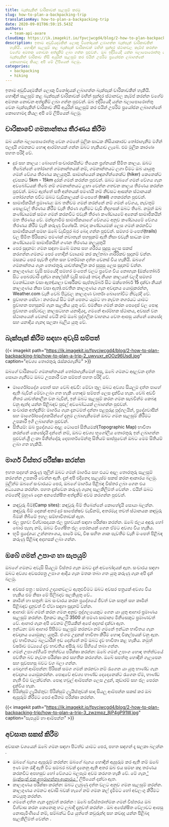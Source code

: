 ```yaml
---
title: බැක්පැකින් චාරිකාවක් සැලසුම් කරමු
slug: how-to-plan-a-backpacking-trip
translationKey: how-to-plan-a-backpacking-trip
date: 2020-09-01T06:59:15.543Z
authors:
  - team-api-avare
cloudimg: https://ik.imagekit.io/fpvcjwcgd4/blog/2-how-to-plan-backpacking-trip/how-to-plan-a-trip-1_uv5igt_LfsspuvqUn.jpg
description: ඉතාම අඩුවියදමකින් ලොකු විනෝදයක් ලබාගන්න බැක්පැක් චාරිකාවකින්
  හැකියි. හොඳින් සැලසුම් කළ බැක්පැක් චාරිකාවක් මඟින් සුන්දර ස්ථානවල කැම්ප් කරන්න
  වගේම අමතක නොවන අත්දැකීම් ලබා ගන්න පුළුවන්. ඔබ ඉදිරියෙදී යන්න බලාපොරොත්තු වෙන
  බැක්පැකින් චාරිකාව නිසි අයුරින් සැලසුම් කර එයින් උපරිම ප්‍රයෝජන ලබාගන්නේ
  කොහොමද කියල අපි මේ ලිපියෙන් බලමු.
categories:
  - backpacking
  - hiking
---
```

ඉතාම අඩුවියදමකින් ලොකු විනෝදයක් ලබාගන්න බැක්පැක් චාරිකාවකින් හැකියි. හොඳින් සැලසුම් කළ බැක්පැක් චාරිකාවක් මඟින් සුන්දර ස්ථානවල කැම්ප් කරන්න වගේම අමතක නොවන අත්දැකීම් ලබා ගන්න පුළුවන්. ඔබ ඉදිරියෙදී යන්න බලාපොරොත්තු වෙන බැක්පැකින් චාරිකාව නිසි අයුරින් සැලසුම් කර එයින් උපරිම ප්‍රයෝජන ලබාගන්නේ කොහොමද කියල අපි මේ ලිපියෙන් බලමු.

## චාරිකාවේ ගමනාන්තය තීරණය කිරීම

ඔබ යන්න බලාපොරොත්තු වෙන ගමනේ මුලික සාධක නිසියාකාරව තෝරාගැනීම මගින් ඵලදායි ගමනකට හොඳ ආරම්භයක් ගන්න ඔබට හැකියාව ලැබේ. එම මුලික කාරණා පහත පරිදි වේ.

* දුර සහ කාලය : බොහෝ සංචාරකයින්ට තියෙන ප්‍රශ්නයක් සීමිත කාලය. ඔබට තිබේන්නේ තෝරාගත් ගමනාන්තයක් නම්, ගමනාන්තයට ලගා වීමට ඔබ යායුතු ගමන් වේගය තීරණය කලයුතුයි. සාමාන්යෙන් කඳුනගින්නෙක්ට (hiker) කෙනෙක්ට දවසකට 5km - 15km දුරක් ගමන් කරන්න පුළුවන්. ඔබට ඔබගේ ගමන් වේගය ගැන අවබෝධයක් තිබේ නම් ගමනාන්තයට  ළඟා වෙන්න ගතවන කාලය තීරණය කරන්න පුළුවන්. ඔබට ඇත්තේ සති අන්තයක් පමණයි නම් නිවසට ආසන්න ස්ථානයක් තෝරගන්න එවිට ඔබට වැඩිකාලයක් මංපෙතේ (trail) ගතකරන්න පුළුවන්.
* සාමාජිකයින් ප්‍රමාණය: ඔබ තනිවම ගමන් කරන්නේ නම් ගමන් වේගය, නැවතුම් පොළවල් තීරණය කිරීම වැනි තීරණ ගැනීමට වැඩි නිදහසක් ඔබට තිබේ. නමුත් ඔබ කණ්ඩායමක් සමග ගමන් කරනවිට එවැනි තීරණ කණ්ඩායමේ අනෙක් සාමාජිකයින් මත තීරණය වේ. මන්දගාමීම සාමාජිකයාගේ වේගයට අනුව කණ්ඩායමේ වේගය තීරණය කිරීම වැනි කරුණු විශේෂයි. තවද කණ්ඩායමක් ලෙස ගමන් කරනවිට සාමාජිකයන් සමඟ ඔබේ වැඩිපුර බර බෙදා ගන්න පුළුවන්. සමහර මංපෙත්(trails) වල සීමිත පිරිසකට පමණක් නවාතැන් පහසුකම් ඇති නිසා එවැනි සාධක මත කණ්ඩායමේ සාමාජිකයින් ගණන තීරණය කලයුතුයි
* පෙර සුදානම: ගමන සඳහා ඔබේ මනස සහ ශරීරය සුදුසු ලෙස සකස් කරගන්න.ගමනට පෙර හොදින් ව්‍යායාම කර කල්තබා ශාරීරිකව සුදානම් වන්න. මසකට පෙර පැවති දත්ත සහ වර්තමාන දත්ත වෙනස් විය හැකියි. ඔබගේ ගමනාන්තය ගැන තොරතුරු යාවත්කාලීන කර සුසුසු ලෙස සුදානම් වන්න.
* කාලගුණය: වැසි සමයේදී සමහර මංපෙත් වලට ප්‍රවේශ විය නොහැක (ඔක්තෝබර් සිට පෙබරවාරි දක්වා නකල්ස්හි වැසි සමය) තවද නියඟ කාලයන් වලදී සමහර වනෝධ්‍යාන වසා ඇත(යාලා වාර්ෂිකව සැප්තැම්බර් සිට ඔක්තෝබර් 15 දක්වා නියන් කාලගුණය නිසා වසා ඇත).පවතින කාලගුණය ගැන අවදානය යොමුකරන්න, Weather.com වැනි වෙබ් පිටුවල කාලගුණ වාර්තා බොහෝවිට නිවැරදි වේ.
* ප්‍රවාහන සේවා : නගරයේ සිට මන් පෙතට යෑමට හා නැවත නගරයට යාමට ප්‍රවාහන පහසුකම් ගැන සැලකිය යුතු වේ. එමනිසා ගමන් කරන පෙදෙස් වල පොදු ප්‍රවාහන සේවාවල කාලසටහන යනාදියද, ගමනේ ආරම්භක ස්ථානය, අවසන් වන ස්ථානයෙන් වෙනස් වෙයි නම් ඔබේ පුද්ගලික වාහනය වෙත ආපසු යන්නේ කෙසේද සහ යනාදිය ගැනද සලකා බැලිය යුතු වේ.

## බැක්පැක් කිරීම සඳහා අවැසි සම්පත්

{{< imagekit path="https://ik.imagekit.io/fpvcjwcgd4/blog/2-how-to-plan-backpacking-trip/how-to-plan-a-trip-2_uwyuxr_eOOz96Usdl.jpg" caption="අවශ්‍ය තොරතුරු රැස්කරගැනීම" >}}

ඔබගේ චාරිකාවේ ගමනාන්තයන් තෝරාගැනීමෙන් පසු, ඔබේ ගමනට අදාලවන දත්ත සොයා ගැනීමට ඔබට උපකාරී වන සම්පත් පහත පරිදි වේ.

* මාර්ගෝපදේශ පොත් සහ වෙබ් අඩවි: මේවා තුල ඔබට අවශ්‍ය සියලුම දත්ත පාහේ ඇති බැවින් මේවා ලබා ගත හැකි හොඳම සම්පත් ලෙස දැක්විය හැක. වෙබ් අඩවි නිතර යාවත්කාලීන වන බැවින්, ඉන් ඔබට සැලසුම් කරන ගමන සැබවින්ම කෙබඳු වනු ඇත්ද යන්න පිළිබඳව පුළුල් අවබෝධයක් ලබාගන්න පුළුවන්.
* සංචාරක අත්දැකීම්: මාර්ගය ගැන දැනටමත් දන්නා පළපුරුදු පුද්ගලයින්, ප්‍රදේශවාසීන් සහ මාර්ගෝපදේශකයින්ගේ දැනුම ලබාගැනීමෙන් ඔබට ගමන සැලසුම් කිරීමට උපකාරී ඉගි ලබාගන්න පුළුවන්.
* සිතියම්: ඔබ ප්‍රදේශයට අදාළ ටොපෝ සිතියමක්(Topographic Map) භාවිතා කරන්නේ කෙසේදැයි දන්නේ නම්, ඔබට අවශ්‍ය භූගෝලීය තොරතුරු ඉන් ලබාගන්න පුළුවන්.ශ්‍රී ලංකා මිනින්දෝරු දෙපාර්තමේන්තු සිතියම් සාප්පුවෙන් ඔබට මෙම සිතියම් ලබා ගත හැකියි.

## මාර්ග විස්තර පරීක්ෂා කරන්න

ඉහත සදහන් කරුණු තුලින් ඔබට ගමන් මාර්ගය සහ එයට අදාල තොරතුරු සැලසුම් කරගන්න උපකාරී වෙන්න ඇති. දැන් අපි එදිනෙදා සැලැස්ම සකස් කරන ආකාරය බලමු. මුලින්ම ඔබගේ සංචාරයට පෙර, ඔබගේ මාර්ගය පිළිබඳ විස්තර ලබා ගෙන එය අධ්‍යයනය කරන්න. පහත දැක්වෙන කරුණු ගැනද සැලකිලිමත් වෙන්න . එයින් ඔබට ගමනේදී මුහුණ දෙන අනපේක්ෂිත අත්දැකීම් අවම කරගන්න පුළුවන්.

* කඳවුරු බිම්(Camp sites): කඳවුරු බිම් තිබෙන්නේ කොහේදැයි සොයා බලන්න. කඳවුරු බිම් දෙකක්  අතර දුර සාපේක්ෂව  වැඩිනම්, අතරමැද තවත් ස්ථානයක කඳවුරු බිමක් තිබීමේ ඉහල සම්භාවිතාවක් ඇත.
* ජල ප්‍රභව: විශ්වාසදායක ජල ප්‍රභවයන් සඳහා පරීක්ෂා කරන්න. ඔබේ ජලය අඳුරු හෝ බොර පැහැ නම්, ඔබට විශේෂිත ජල  පෙරනයක්  ගෙන ඒමට අවශ්‍ය විය හැකිය.
* භූමි ප්‍රදේශය: උන්නතාංශය, පාරේ මඩ, විෂ සහිත ශාක පැවතීම වැනි මංපෙත් පිළිබඳ කරුණු පිළිබඳ අදහසක් ලබා ගන්න.

## ඔබේ ගමන් උපාංග හා සැපයුම්

ඔබගේ ගමනට අවැසි සියලුම විස්තර ගැන ඔබට දැන් අවබෝදයක් ඇත. සංචාරය සඳහා ඔබට අවශ්‍ය අවසරපත්‍ර උපාංග ආදිය ගැන මතක තබා ගත යුතු කරුණු ගැන අපි දැන් බලමු.

* අවසර පත්‍ර : සමහර උද්‍යානවලට ඇතුළුවීමට ඔබට අවසර පත්‍රයක් අවශ්‍ය විය හැකිය එම නිසා මේ පිලිබදව සලකියුතු වේ..
* කෘමීන් හා සතුන්: ඔබ සංචාරය කරන ප්‍රදේශයේ ජීවත් වන සතුන් සහ කෘමීන් පිළිබඳව දැනුවත් වී ඒවා සඳහා සූදානම් වන්න.
* ආහාර: ඔබ ගමන් කරන ගමන අනුව පුද්ගලයෙකුට ගෙන යා යුතු ආහාර ප්‍රමාණය සැලසුම් කරන්න. දිනකට කැලරි 3500 ක් පමණ සාමාන්‍ය මිනිසෙකුට ප්‍රමාණවත් වේ. ආහාර ගැන අපි වෙනම ලිපියකින් අපේ අදහස් දක්වා ඇත.
* ඉන්ධන: ඔබ ආහාර පිසීමට සැලසුම් කරනවා නම් ගමනේ ඉන්ධන භාවිතය ගැන අවදානය යොමුකල යුතුයි. ජංගම උදුනක් භාවිතා කිරීම හොඳ විකල්පයක් වනු ඇත. දැව භාවිතයට බලධාරීන් ඉඩ දෙන්නේ නම් ඔබට දැව භාවිතා කළ හැකිය. නමුත් වර්ෂාව මධ්‍යයේ දැව භාවතිය අසීරු බව සිහියේ තබා ගන්න.
* ගමන් උපාංග/ගියර් තත්ත්වය පරීක්ෂා කරන්න: ඔබේ ගමන් උපාංග හොඳ තත්ත්වයේ පවතින බව නැවත පරීක්ෂා කර සහතික කරගන්න. ඔබේ සපත්තු හොඳින් ගැලපෙන සහ සුවපහසු බවට වග බලා ගන්න.
* බෙදාගත් ආම්පන්න: පිරිසක් සමග ගමන් කරනවා නම් රැගෙන යා යුතු භාණ්ඩ ගැන අවදානය යොමුකරන්න. පොදුවේ අවශ්‍ය භාණ්ඩ දෙදෙනෙක්ට රැගෙන ඒම, භාණ්ඩ නැති වීම වලක්වන්න. පොදු හවුල් ආම්පන්න ලෙස උදුන්, කූඩාරම් සහ ජල පෙරන දැක්විය හැක.
* පිරික්සුම් ලැයිස්තුව: පිරික්සුම් ලැයිස්තුවක් සාදා සියලු ආම්පන්න සකස් කර ඔබ ඇසුරුම් කිරීමට පෙර අයිතම පරීක්ෂා කරන්න.

{{< imagekit path="https://ik.imagekit.io/fpvcjwcgd4/blog/2-how-to-plan-backpacking-trip/how-to-plan-a-trip-3_zwzmpz_8jP4gP91W.jpg" caption="සැපයුම් හා ආම්පන්න" >}}

## අවසාන සකස් කිරීම

අවසාන වශයෙන් ඔබේ ගමන සඳහා පිටත්ව යාමට පෙර, පහත සඳහන් දෑ සලකා බලන්න .

* ඔබගේ බෑගය ඇසුරුම් කරන්න: ඔබගේ බෑගය හොඳින් ඇසුරුම කර ඇති නම් ඔබේ ඉණ මත රැඳී ඇති විට සමබර බවක් දැනෙනු ඇති අතර ඔබ එය සමඟ කදු තරණය කරනවිට අපහසුව හෝ වේගයට බලපෑම අවම කරගත හැකි වේ. මේ ගැන[ ' බැක්පැක් එක අසුරාගන්නා ආකාරය  '](https://apiavare.blog/si/article/how-to-pack-your-backpack-properly-for-a-hike/) ලිපියෙන් දක්වා ඇත.
* කාලගුණය පරීක්ෂා කරන්න: ඔබට ලැබුණු දත්ත වලට අනුව ගමන සැලසුම් කරන්න. කාලගුණය ගමනට අවාසි බවක් හැගේ නම් ගමන කල් දැමීමට හෝ අවලංගු කිරීමට කටයුතු කරන්න.
* ගමනේ දත්ත ගැන දැනුවත් කරන්න : ඔබේ සවිස්තරාත්මක ගමන් විස්තරය ඔබ විශ්වාස කරන කෙනෙකු හට ලබාදී දැනුවත් කරන්න . ඔබ අපේක්ෂිත වේලාවට ආපසු නොපැමිණියේ නම්, සම්බන්ධ විය යුත්තේ කවුරුන්ද සහ කවදාද යන්න පිළිබද සැලකිලිමත් වෙන්න .